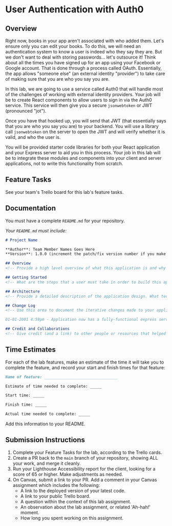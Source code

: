 # User Authentication with Auth0

## Overview

Right now, books in your app aren't associated with who added them. Let's ensure only you can edit your books. To do this, we will need an authentication system to know a user is indeed who they say they are. But we don't want to deal with storing passwords... let's outsource it! Think about all the times you have signed up for an app using your Facebook or Google account. That is done through a process called OAuth. Essentially, the app allows "someone else" (an external identity "provider") to take care of making sure that you are who you say you are.

In this lab, we are going to use a service called Auth0 that will handle most of the challenges of working with external identity providers. Your job will be to create React components to allow users to sign in via the Auth0 service. This service will then give you a secure `jsonwebtoken` or JWT (pronounced "jot").

Once you have that hooked up, you will send that JWT (that essentially says that you are who you say you are) to your backend. You will use a library call `jsonwebtoken` on the server to open the JWT and will verify whether it is valid, and who the user is.

You will be provided starter code libraries for both your React application and your Express server to aid you in this process. Your job in this lab will be to integrate these modules and components into your client and server applications, not to write this functionality from scratch.

## Feature Tasks

See your team's Trello board for this lab's feature tasks.

## Documentation

You must have a complete `README.md` for your repository.

_Your `README.md` must include:_

```md
# Project Name

**Author**: Team Member Names Goes Here
**Version**: 1.0.0 (increment the patch/fix version number if you make more commits past your first submission)

## Overview
<!-- Provide a high level overview of what this application is and why you are building it, beyond the fact that it's an assignment for this class. (i.e. What's your problem domain?) -->

## Getting Started
<!-- What are the steps that a user must take in order to build this app on their own machine and get it running? -->

## Architecture
<!-- Provide a detailed description of the application design. What technologies (languages, libraries, etc) you're using, and any other relevant design information. -->

## Change Log
<!-- Use this area to document the iterative changes made to your application as each feature is successfully implemented. Use time stamps. Here's an example:

01-01-2001 4:59pm - Application now has a fully-functional express server, with a GET route for the location resource. -->

## Credit and Collaborations
<!-- Give credit (and a link) to other people or resources that helped you build this application. -->
```

## Time Estimates

For each of the lab features, make an estimate of the time it will take you to complete the feature, and record your start and finish times for that feature:

```markdown
Name of feature: ________________________________

Estimate of time needed to complete: _____

Start time: _____

Finish time: _____

Actual time needed to complete: _____
```

Add this information to your README.

## Submission Instructions

1. Complete your Feature Tasks for the lab, according to the Trello cards.
1. Create a PR back to the `main` branch of your repository, showing ALL your work, and merge it cleanly.
1. Run your Lighthouse Accessibility report for the client, looking for a score of 65 or higher. Make adjustments as needed.
1. On Canvas, submit a link to your PR. Add a comment in your Canvas assignment which includes the following:
    - A link to the deployed version of your latest code.
    - A link to your public Trello board.
    - A question within the context of this lab assignment.
    - An observation about the lab assignment, or related 'Ah-hah!' moment.
    - How long you spent working on this assignment.
